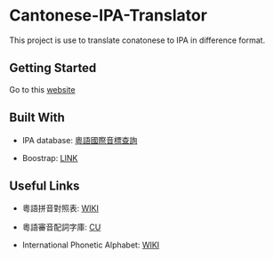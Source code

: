 # Cantonese-IPA-Translator
This project is use to translate conatonese to IPA in difference format.

## Getting Started

Go to this <a href="https://toolbox.lotusfa.com/ipa/"> website</a> 


## Built With

- IPA database: <a href="https://open-dict-data.github.io/ipa-lookup/yue/">粵語國際音標查詢 </a>

- Boostrap: <a href="https://getbootstrap.com/"> LINK </a>

## Useful Links

- 粵語拼音對照表: <a href="https://zh.m.wikipedia.org/wiki/%E7%B2%B5%E8%AA%9E%E6%8B%BC%E9%9F%B3%E5%B0%8D%E7%85%A7%E8%A1%A8">WIKI</a>

- 粵語審音配詞字庫: <a href="http://humanum.arts.cuhk.edu.hk/Lexis/lexi-can/">CU</a>

- International Phonetic Alphabet: <a href="https://en.wikipedia.org/wiki/International_Phonetic_Alphabet">WIKI</a>

